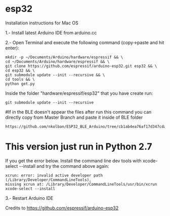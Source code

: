# esp32

Installation instructions for Mac OS

1.- Install latest Arduino IDE from arduino.cc

2.- Open Terminal and execute the following command (copy->paste and hit enter):

    mkdir -p ~/Documents/Arduino/hardware/espressif && \
    cd ~/Documents/Arduino/hardware/espressif && \
    git clone https://github.com/espressif/arduino-esp32.git esp32 && \
    cd esp32 && \
    git submodule update --init --recursive && \
    cd tools && \
    python get.py
    
Inside the folder "hardware/espressif/esp32" that you have create run:

    git submodule update --init --recursive 
    
  #If in the BLE doesn't appear the files after run this command you can directly copy from Master Branch and paste it inside    of BLE folder
  
    https://github.com/nkolban/ESP32_BLE_Arduino/tree/cb1ab4ea76af17d347cdadcc003d1fe53af12aa7
  
  # This version just run in Python 2.7
  
If you get the error below. Install the command line dev tools with xcode-select --install and try the command above again:
  
    xcrun: error: invalid active developer path (/Library/Developer/CommandLineTools), 
    missing xcrun at: /Library/Developer/CommandLineTools/usr/bin/xcrun
    xcode-select --install

3.- Restart Arduino IDE 

Credits to https://github.com/espressif/arduino-esp32
